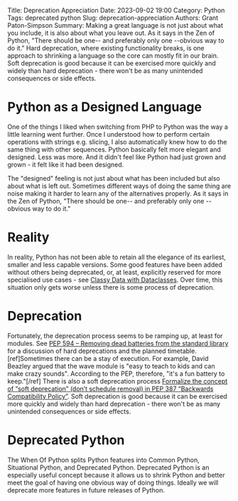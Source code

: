 Title: Deprecation Appreciation
Date: 2023-09-02 19:00
Category: Python
Tags: deprecated python
Slug: deprecation-appreciation
Authors: Grant Paton-Simpson
Summary: Making a great language is not just about what you include, it is also about what you leave out. As it says in the Zen of Python, "There should be one-- and preferably only one --obvious way to do it." Hard deprecation, where existing functionality breaks, is one approach to shrinking a language so the core can mostly fit in our brain. Soft deprecation is good because it can be exercised more quickly and widely than hard deprecation - there won't be as many unintended consequences or side effects.

Python as a Designed Language
=============================

One of the things I liked when switching from PHP to Python was the way a little learning went further. Once I understood how to perform certain operations with strings e.g. slicing, I also automatically knew how to do the same thing with other sequences. Python basically felt more elegant and designed. Less was more. And it didn't feel like Python had just grown and grown - it felt like it had been designed.

The "designed" feeling is not just about what has been included but also about what is left out. Sometimes different ways of doing the same thing are noise making it harder to learn any of the alternatives properly. As it says in the Zen of Python, "There should be one-- and preferably only one --obvious way to do it."

Reality
=======

In reality, Python has not been able to retain all the elegance of its earliest, smaller and less capable versions. Some good features have been added without others being deprecated, or, at least, explicitly reserved for more specialised use cases - see [Classy Data with Dataclasses](https://whenof.python.nz/blog/classy-data-with-dataclasses.html). Over time, this situation only gets worse unless there is some process of deprecation.

Deprecation
===========

Fortunately, the deprecation process seems to be ramping up, at least for modules. See [PEP 594 – Removing dead batteries from the standard library](https://peps.python.org/pep-0594/) for a discussion of hard deprecations and the planned timetable.[ref]Sometimes there can be a stay of execution. For example, David Beazley argued that the wave module is "easy to teach to kids and can make crazy sounds". According to the PEP, therefore, "it's a fun battery to keep."[/ref] There is also a soft deprecation process [Formalize the concept of “soft deprecation” (don’t schedule removal) in PEP 387 “Backwards Compatibility Policy”](https://discuss.python.org/t/formalize-the-concept-of-soft-deprecation-dont-schedule-removal-in-pep-387-backwards-compatibility-policy/27957). Soft deprecation is good because it can be exercised more quickly and widely than hard deprecation - there won't be as many unintended consequences or side effects.

Deprecated Python
=================

The When Of Python splits Python features into Common Python, Situational Python, and Deprecated Python. Deprecated Python is an especially useful concept because it allows us to shrink Python and better meet the goal of having one obvious way of doing things. Ideally we will deprecate more features in future releases of Python.
